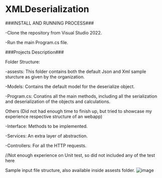 # XMLDeserialization

###INSTALL AND RUNNING PROCESS###

-Clone the repository from Visual Studio 2022. 

-Run the main Program.cs file. 

###Projects Description###

Folder Structure: 

-assests: This folder contains both the default Json and Xml sample sturcture as given by the organization. 

-Models: Contains the default model for the deserialize object.

-Program.cs: Conatins all the main methods, including all the serialization and deserialization of the objects and calculations.

Others (Did not had enough time to finish up, but tried to showcase my experience respective structure of an webapp)

-Interface: Methods to be implemented.

-Services: An extra layer of abstraction.

-Controllers: For all the HTTP requests.  

//Not enough experience on Unit test, so did not included any of the test here 

Sample input file structure, also available inside assests folder.
![image](https://user-images.githubusercontent.com/89765315/191672245-f228645d-16d9-4c16-983b-2c32cea235de.png)
